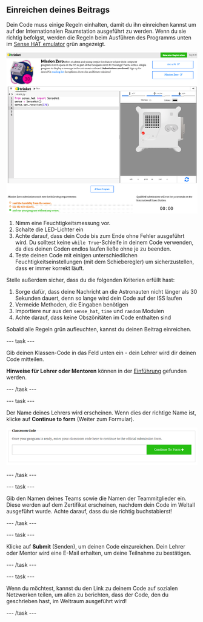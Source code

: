 ## Einreichen deines Beitrags

Dein Code muss einige Regeln einhalten, damit du ihn einreichen kannst um auf der Internationalen Raumstation ausgeführt zu werden. Wenn du sie richtig befolgst, werden die Regeln beim Ausführen des Programms unten im [Sense HAT emulator](https://trinket.io/mission-zero) grün angezeigt.

![Ein Screenshot der Mission Zero Trinket Seiten mit dem Button zum Einreichen und der Kriterien-Checkliste auf der linken Seite. Die beiden oberen ("Feuchtigkeit lesen" und "verwenden der LEDs") sind in oranger Schrift, die unterste ("läuft ohne Fehler") ist grün ](images/validation.png)

1. Nimm eine Feuchtigkeitsmessung vor.
1. Schalte die LED-Lichter ein
1. Achte darauf, dass dein Code bis zum Ende ohne Fehler ausgeführt wird. Du solltest keine `while True`-Schleife in deinem Code verwenden, da dies deinen Coden endlos laufen ließe ohne je zu beenden.
1. Teste deinen Code mit einigen unterschiedlichen Feuchtigkeitseinstellungen (mit dem Schieberegler) um sicherzustellen, dass er immer korrekt läuft.

Stelle außerdem sicher, dass du die folgenden Kriterien erfüllt hast:

1. Sorge dafür, dass deine Nachricht an die Astronauten nicht länger als 30 Sekunden dauert, denn so lange wird dein Code auf der ISS laufen
1. Vermeide Methoden, die Eingaben benötigen
1. Importiere nur aus den `sense_hat`, `time` und `random` Modulen
1. Achte darauf, dass keine Obszönitäten im Code enthalten sind

Sobald alle Regeln grün aufleuchten, kannst du deinen Beitrag einreichen.

--- task ---

Gib deinen Klassen-Code in das Feld unten ein - dein Lehrer wird dir deinen Code mitteilen.

**Hinweise für Lehrer oder Mentoren** können in der [Einführung](https://projects.raspberrypi.org/de-DE/projects/astro-pi-mission-zero/1) gefunden werden.

--- /task ---

--- task ---

Der Name deines Lehrers wird erscheinen. Wenn dies der richtige Name ist, klicke auf **Continue to form** (Weiter zum Formular).

![Weiter zum Formular](images/continue-to-form.png)

--- /task ---

--- task ---

Gib den Namen deines Teams sowie die Namen der Teammitglieder ein. Diese werden auf dem Zertifikat erscheinen, nachdem dein Code im Weltall ausgeführt wurde. Achte darauf, dass du sie richtig buchstabierst!

--- /task ---

--- task ---

Klicke auf **Submit** (Senden), um deinen Code einzureichen. Dein Lehrer oder Mentor wird eine E-Mail erhalten, um deine Teilnahme zu bestätigen.

--- /task ---

--- task ---

Wenn du möchtest, kannst du den Link zu deinem Code auf sozialen Netzwerken teilen, um allen zu berichten, dass der Code, den du geschrieben hast, im Weltraum ausgeführt wird!

--- /task ---

